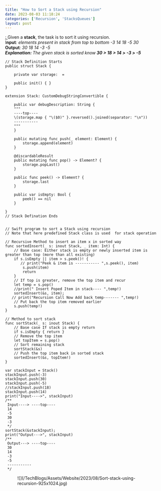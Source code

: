 ```yaml
---
title: "How to Sort a Stack using Recursion"
date: 2023-08-03 11:18:24
categories: ['Recursion', 'StacksQueues']
layout: post
---
```


<!-- wp:paragraph -->
<a href="https://www.geeksforgeeks.org/sort-a-stack-using-recursion/" target="_blank" rel="noopener" title="">: </a>Given a <strong>stack</strong>, the task is to sort it using recursion.<br>I<strong>nput</strong><em>: elements present in stack from top to bottom -3 14 18 -5 30</em><br><strong>Output</strong><em>: 30 18 14 -3 -5</em><br><em><strong>Explanation: </strong>The given stack is sorted know<strong> 30 > 18 > 14 > -3 > -5</strong></em>


<!-- /wp:paragraph -->

<!-- wp:code -->
<pre class="wp-block-code"><code lang="swift" class="language-swift">// Stack Definition Starts
public struct Stack<Element> {
    
    private var storage:  = 
    
    public init() { }
}

extension Stack: CustomDebugStringConvertible {
    
    public var debugDescription: String {
    """
    ----top----
    \(storage.map { "\($0)" }.reversed().joined(separator: "\n"))
    -----------
    """
    }
    
    public mutating func push(_ element: Element) {
        storage.append(element)
    }
    
    @discardableResult
    public mutating func pop() -> Element? {
        storage.popLast()
    }
    
    public func peek() -> Element? {
        storage.last
    }
    
    public var isEmpty: Bool {
        peek() == nil
    }
    
}
// Stack Defination Ends


// Swift program to sort a Stack using recursion
// Note that here predefined Stack class is used  for stack operation

// Recursive Method to insert an item x in sorted way
func sortedInsert(_ s: inout Stack<Int>, _ item: Int) {
    // Base case: Either stack is empty or newly inserted item is greater than top (more than all existing)
    if s.isEmpty || item > s.peek()! {
       // print("Peek & item is ----------- ",s.peek(), item)
        s.push(item)
        return
    }
    // If top is greater, remove the top item and recur
    let temp = s.pop()
    //print(" Insert Poped Item in stack---- ",temp!)
    sortedInsert(&s, item);
   // print("Recursion Call Now Add back temp------- ",temp!)
    // Put back the top item removed earlier
    s.push(temp!)
}

// Method to sort stack
func sortStack(_ s: inout Stack<Int>) {
    // Base case If stack is empty return
    if s.isEmpty { return }
    // Remove the top item
    let topItem = s.pop()
    // Sort remaining stack
    sortStack(&s)
    // Push the top item back in sorted stack
    sortedInsert(&s, topItem!)
}

var stackInput = Stack<Int>()
stackInput.push(-3)
stackInput.push(30)
stackInput.push(-5)
//stackInput.push(18)
stackInput.push(14)
print("Input---->", stackInput)
/**
 Input----> ----top----
 14
 -5
 30
 -3
 */
sortStack(&stackInput);
print("Output--->", stackInput)
/**
 Output---> ----top----
 30
 14
 -3
 -5
 -----------
 */
</code></pre>
<!-- /wp:code -->

<!-- wp:image {"id":2130,"sizeSlug":"large","linkDestination":"none"} -->
<figure class="wp-block-image size-large">![](/TechBlogs/Assets/Website/2023/08/Sort-stack-using-recursion-925x1024.jpg)</figure>
<!-- /wp:image -->